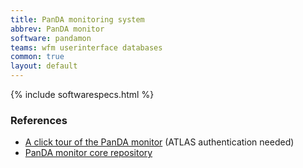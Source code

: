 ```yaml
---
title: PanDA monitoring system
abbrev: PanDA monitor
software: pandamon
teams: wfm userinterface databases
common: true
layout: default
---
```


{% include softwarespecs.html %}

### References

- [A click tour of the PanDA monitor](https://docs.google.com/presentation/d/1Sq3OpYPx2g4yk5ia71JvYE4jl3EQRx6Bqykc8XgE778/edit?usp=sharing) (ATLAS authentication needed)
- [PanDA monitor core repository](https://github.com/PanDAWMS/panda-bigmon-core/tree/python3-dev)
